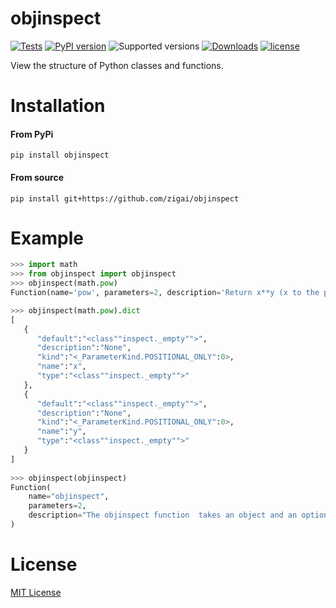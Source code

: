 # objinspect
[![Tests](https://github.com/zigai/objinspect/actions/workflows/tests.yml/badge.svg)](https://github.com/zigai/objinspect/actions/workflows/tests.yml)
[![PyPI version](https://badge.fury.io/py/objinspect.svg)](https://badge.fury.io/py/objinspect)
![Supported versions](https://img.shields.io/badge/python-3.10+-blue.svg)
[![Downloads](https://static.pepy.tech/badge/objinspect)](https://pepy.tech/project/objinspect)
[![license](https://img.shields.io/github/license/zigai/objinspect.svg)](https://github.com/zigai/objinspect/blob/main/LICENSE)

View the structure of Python classes and functions.

# Installation
#### From PyPi
```
pip install objinspect
```
#### From source
```
pip install git+https://github.com/zigai/objinspect
```

# Example

``` python
>>> import math
>>> from objinspect import objinspect
>>> objinspect(math.pow)
Function(name='pow', parameters=2, description='Return x**y (x to the power of y).')

>>> objinspect(math.pow).dict
[
   {
      "default":"<class""inspect._empty"">",
      "description":"None",
      "kind":"<_ParameterKind.POSITIONAL_ONLY":0>,
      "name":"x",
      "type":"<class""inspect._empty"">"
   },
   {
      "default":"<class""inspect._empty"">",
      "description":"None",
      "kind":"<_ParameterKind.POSITIONAL_ONLY":0>,
      "name":"y",
      "type":"<class""inspect._empty"">"
   }
]
                 
>>> objinspect(objinspect)
Function(
    name="objinspect",
    parameters=2,
    description="The objinspect function  takes an object and an optional include_inherited flag (defaults to True) and returns either a Function object or a Class object depending on the type of object.",
)
```
# License
[MIT License](https://github.com/zigai/obj-inspect/blob/master/LICENSE)
